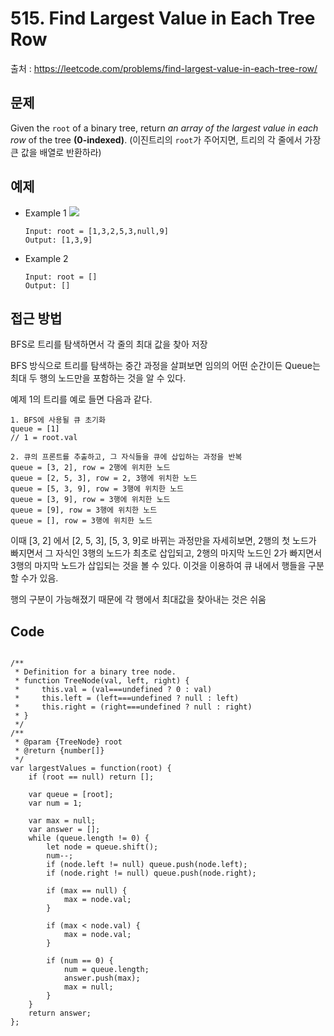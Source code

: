 # 515. Find Largest Value in Each Tree Row
출처 : https://leetcode.com/problems/find-largest-value-in-each-tree-row/

## 문제

Given the `root` of a binary tree, return _an array of the largest value in each row_ of the tree **(0-indexed)**.
(이진트리의 `root`가 주어지면, 트리의 각 줄에서 가장 큰 값을 배열로 반환하라)

## 예제

- Example 1 
	![](https://assets.leetcode.com/uploads/2020/08/21/largest_e1.jpg)
	```
	Input: root = [1,3,2,5,3,null,9]
	Output: [1,3,9]
	```
- Example 2
	```
	Input: root = []
	Output: []
	```

## 접근 방법

BFS로 트리를 탐색하면서 각 줄의 최대 값을 찾아 저장

BFS 방식으로 트리를 탐색하는 중간 과정을 살펴보면 임의의 어떤 순간이든 Queue는 최대 두 행의 노드만을 포함하는 것을 알 수 있다.

예제 1의 트리를 예로 들면 다음과 같다.
```
1. BFS에 사용될 큐 초기화
queue = [1]
// 1 = root.val

2. 큐의 프론트를 추출하고, 그 자식들을 큐에 삽입하는 과정을 반복
queue = [3, 2], row = 2행에 위치한 노드
queue = [2, 5, 3], row = 2, 3행에 위치한 노드
queue = [5, 3, 9], row = 3행에 위치한 노드
queue = [3, 9], row = 3행에 위치한 노드
queue = [9], row = 3행에 위치한 노드
queue = [], row = 3행에 위치한 노드
```
이때 [3, 2] 에서 [2, 5, 3], [5, 3, 9]로 바뀌는 과정만을 자세히보면, 2행의 첫 노드가 빠지면서 그 자식인 3행의 노드가 최초로 삽입되고, 2행의 마지막 노드인 2가 빠지면서 3행의 마지막 노드가 삽입되는 것을 볼 수 있다. 이것을 이용하여 큐 내에서 행들을 구분할 수가 있음.

행의 구분이 가능해졌기 때문에 각 행에서 최대값을 찾아내는 것은 쉬움

## Code
<pre>
<code>
/**
 * Definition for a binary tree node.
 * function TreeNode(val, left, right) {
 *     this.val = (val===undefined ? 0 : val)
 *     this.left = (left===undefined ? null : left)
 *     this.right = (right===undefined ? null : right)
 * }
 */
/**
 * @param {TreeNode} root
 * @return {number[]}
 */
var largestValues = function(root) {
    if (root == null) return [];
    
    var queue = [root];
    var num = 1;
    
    var max = null;
    var answer = [];
    while (queue.length != 0) {
        let node = queue.shift();
        num--;
        if (node.left != null) queue.push(node.left);
        if (node.right != null) queue.push(node.right);
        
        if (max == null) {
            max = node.val;
        }
        
        if (max < node.val) {
            max = node.val;
        }
        
        if (num == 0) {
            num = queue.length;
            answer.push(max);
            max = null;
        }
    }
    return answer;
};
</code>
</pre>
